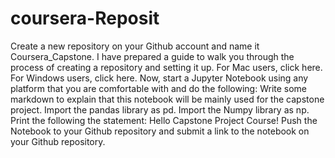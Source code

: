 # coursera-Reposit
Create a new repository on your Github account and name it Coursera_Capstone. I have prepared a guide to walk you through the process of creating a repository and setting it up. For Mac users, click here. For Windows users, click here.  Now, start a Jupyter Notebook using any platform that you are comfortable with and do the following:  Write some markdown to explain that this notebook will be mainly used for the capstone project. Import the pandas library as pd. Import the Numpy library as np. Print the following the statement: Hello Capstone Project Course! Push the Notebook to your Github repository and submit a link to the notebook on your Github repository.
